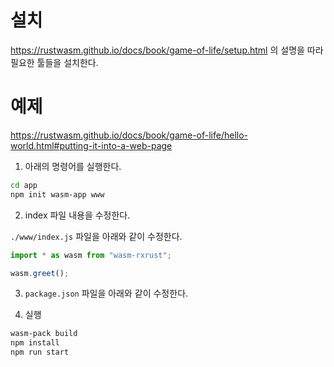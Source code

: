 # 설치

https://rustwasm.github.io/docs/book/game-of-life/setup.html 의 설명을 따라 필요한 툴들을 설치한다.

# 예제

https://rustwasm.github.io/docs/book/game-of-life/hello-world.html#putting-it-into-a-web-page

1. 아래의 명령어를 실행한다.
``` sh
cd app
npm init wasm-app www
```

2. index 파일 내용을 수정한다.

`./www/index.js` 파일을 아래와 같이 수정한다.

``` javascript
import * as wasm from "wasm-rxrust";

wasm.greet();
```

3. `package.json` 파일을 아래와 같이 수정한다.

4. 실행

``` sh
wasm-pack build
npm install
npm run start
```
